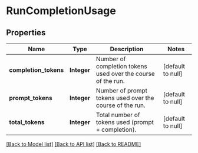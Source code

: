 # RunCompletionUsage
## Properties

| Name | Type | Description | Notes |
|------------ | ------------- | ------------- | -------------|
| **completion\_tokens** | **Integer** | Number of completion tokens used over the course of the run. | [default to null] |
| **prompt\_tokens** | **Integer** | Number of prompt tokens used over the course of the run. | [default to null] |
| **total\_tokens** | **Integer** | Total number of tokens used (prompt + completion). | [default to null] |

[[Back to Model list]](../README.md#documentation-for-models) [[Back to API list]](../README.md#documentation-for-api-endpoints) [[Back to README]](../README.md)

